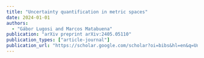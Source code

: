 ```yaml
---
title: "Uncertainty quantification in metric spaces"
date: 2024-01-01
authors:
  - "Gábor Lugosi and Marcos Matabuena"
publication: "arXiv preprint arXiv:2405.05110"
publication_types: ["article-journal"]
publication_url: "https://scholar.google.com/scholar?oi=bibs&hl=en&q=Uncertainty+quantification+in+metric+spaces"
---
```

